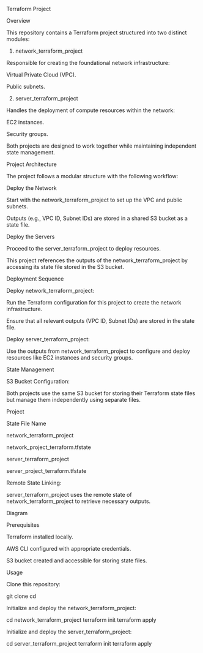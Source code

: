 Terraform Project

Overview

This repository contains a Terraform project structured into two distinct modules:

1. network_terraform_project

Responsible for creating the foundational network infrastructure:

Virtual Private Cloud (VPC).

Public subnets.

2. server_terraform_project

Handles the deployment of compute resources within the network:

EC2 instances.

Security groups.

Both projects are designed to work together while maintaining independent state management.

Project Architecture

The project follows a modular structure with the following workflow:

Deploy the Network

Start with the network_terraform_project to set up the VPC and public subnets.

Outputs (e.g., VPC ID, Subnet IDs) are stored in a shared S3 bucket as a state file.

Deploy the Servers

Proceed to the server_terraform_project to deploy resources.

This project references the outputs of the network_terraform_project by accessing its state file stored in the S3 bucket.

Deployment Sequence

Deploy network_terraform_project:

Run the Terraform configuration for this project to create the network infrastructure.

Ensure that all relevant outputs (VPC ID, Subnet IDs) are stored in the state file.

Deploy server_terraform_project:

Use the outputs from network_terraform_project to configure and deploy resources like EC2 instances and security groups.

State Management

S3 Bucket Configuration:

Both projects use the same S3 bucket for storing their Terraform state files but manage them independently using separate files.

Project

State File Name

network_terraform_project

network_project_terraform.tfstate

server_terraform_project

server_project_terraform.tfstate

Remote State Linking:

server_terraform_project uses the remote state of network_terraform_project to retrieve necessary outputs.

Diagram



Prerequisites

Terraform installed locally.

AWS CLI configured with appropriate credentials.

S3 bucket created and accessible for storing state files.

Usage

Clone this repository:

git clone <repository-url>
cd <repository-folder>

Initialize and deploy the network_terraform_project:

cd network_terraform_project
terraform init
terraform apply

Initialize and deploy the server_terraform_project:

cd server_terraform_project
terraform init
terraform apply

